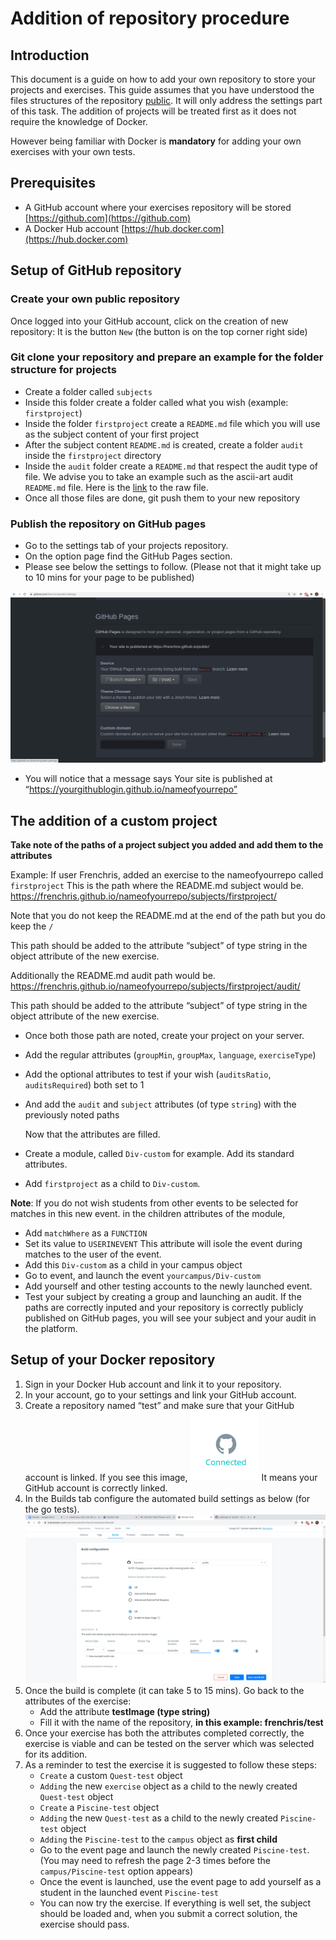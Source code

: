# Addition of repository procedure

## Introduction

This document is a guide on how to add your own repository to store your projects and exercises.
This guide assumes that you have understood the files structures of the repository [public](https://github.com/01-edu/public).
It will only address the settings part of this task.
The addition of projects will be treated first as it does not require the knowledge of Docker.

However being familiar with Docker is **mandatory** for adding your own exercises with your own tests.

## Prerequisites

- A GitHub account where your exercises repository will be stored [https://github.com](https://github.com)
- A Docker Hub account [https://hub.docker.com](https://hub.docker.com)

## Setup of GitHub repository

### Create your own public repository

Once logged into your GitHub account, click on the creation of new repository:
It is the button `New` (the button is on the top corner right side)

### Git clone your repository and prepare an example for the folder structure for projects

- Create a folder called `subjects`
- Inside this folder create a folder called what you wish (example: `firstproject`)
- Inside the folder `firstproject` create a `README.md` file which you will use as the subject content of your first project
- After the subject content `README.md` is created, create a folder `audit` inside the `firstproject` directory
- Inside the `audit` folder create a `README.md` that respect the audit type of file. We advise you to take an example such as the
  ascii-art audit `README.md` file. Here is the [link](https://raw.githubusercontent.com/01-edu/public/master/subjects/ascii-art/audit/README.md) to the raw file.
- Once all those files are done, git push them to your new repository

### Publish the repository on GitHub pages

- Go to the settings tab of your projects repository.
- On the option page find the GitHub Pages section.
- Please see below the settings to follow.
  (Please not that it might take up to 10 mins for your page to be published)

![screenshot 1](img/adding-exercises-repository/1.png)

- You will notice that a message says Your site is published at “https://yourgithublogin.github.io/nameofyourrepo”

## The addition of a custom project

**Take note of the paths of a project subject you added and add them to the attributes**

Example:
If user Frenchris, added an exercise to the nameofyourrepo called `firstproject`
This is the path where the README.md subject would be.
https://frenchris.github.io/nameofyourrepo/subjects/firstproject/

Note that you do not keep the README.md at the end of the path but you do keep the `/`

This path should be added to the attribute “subject” of type string in the object attribute of the new exercise.

Additionally the README.md audit path would be.
https://frenchris.github.io/nameofyourrepo/subjects/firstproject/audit/

This path should be added to the attribute “subject” of type string in the object attribute of the new exercise.

- Once both those path are noted, create your project on your server.
- Add the regular attributes (`groupMin`, `groupMax`, `language`, `exerciseType`)
- Add the optional attributes to test if your wish (`auditsRatio`, `auditsRequired`) both set to 1
- And add the `audit` and `subject` attributes (of type `string`) with the previously noted paths

  Now that the attributes are filled.

- Create a module, called `Div-custom` for example. Add its standard attributes.
- Add `firstproject` as a child to `Div-custom`.

**Note**: If you do not wish students from other events to be selected for matches in this new event.
in the children attributes of the module,

- Add `matchWhere` as a `FUNCTION`
- Set its value to `USERINEVENT`
  This attribute will isole the event during matches to the user of the event.
- Add this `Div-custom` as a child in your campus object
- Go to event, and launch the event `yourcampus/Div-custom`
- Add yourself and other testing accounts to the newly launched event.
- Test your subject by creating a group and launching an audit.
  If the paths are correctly inputed and your repository is correctly publicly published on GitHub pages, you will see your subject and your audit in the platform.

## Setup of your Docker repository

1. Sign in your Docker Hub account and link it to your repository.
2. In your account, go to your settings and link your GitHub account.
3. Create a repository named “test” and make sure that your GitHub account is linked.
   If you see this image,
   ![screenshot 2](img/adding-exercises-repository/2.png)
   It means your GitHub account is correctly linked.
4. In the Builds tab configure the automated build settings as below (for the go tests).
   ![screenshot 3](img/adding-exercises-repository/3.png)
5. Once the build is complete (it can take 5 to 15 mins). Go back to the attributes of the exercise:
   - Add the attribute **testImage (type string)**
   - Fill it with the name of the repository,
     **in this example: frenchris/test**
6. Once your exercise has both the attributes completed correctly, the exercise is viable and can be tested on the server which was selected for its addition.
7. As a reminder to test the exercise it is suggested to follow these steps:
   - `Create` a custom `Quest-test` object
   - `Adding` the new `exercise` object as a child to the newly created `Quest-test` object
   - `Create` a `Piscine-test` object
   - `Adding` the new `Quest-test` as a child to the newly created `Piscine-test` object
   - `Adding` the `Piscine-test` to the `campus` object as **first child**
   - Go to the event page and launch the newly created `Piscine-test`. (You may need to refresh the page 2-3 times before the `campus/Piscine-test` option appears)
   - Once the event is launched, use the event page to add yourself as a student in the launched event `Piscine-test`
   - You can now try the exercise. If everything is well set, the subject should be loaded and, when you submit a correct solution, the exercise should pass.
